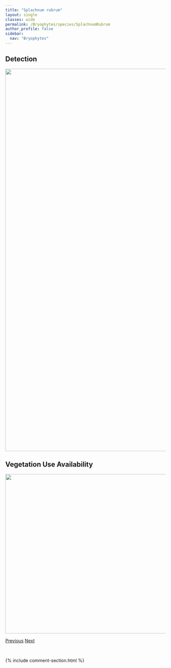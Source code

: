 ```yaml
---
title: "Splachnum rubrum"
layout: single
classes: wide
permalink: /Bryophytes/species/SplachnumRubrum
author_profile: false
sidebar:
  nav: "Bryophytes"
---
```


<h2>Detection</h2>

<a href="https://drive.google.com/uc?export=view&id=1JJzWlf9_gRZM_UkWXWYX8mPTdSaTF5Ks">
<img src="https://drive.google.com/uc?export=view&id=1JJzWlf9_gRZM_UkWXWYX8mPTdSaTF5Ks" height = "1200" width = "800">
</a>


<h2>Vegetation Use Availability</h2>

<a href="https://drive.google.com/uc?export=view&id=10qh8XBXtQzbTlU4ZfK9Khpbcr3acMyRI">
<img src="https://drive.google.com/uc?export=view&id=10qh8XBXtQzbTlU4ZfK9Khpbcr3acMyRI" height = "500" width = "1000">
</a>


<a href="/DevelopmentWebsite/Bryophytes/species/SplachnumLuteum" class="pagination--pager" title="Splachnum luteum">Previous</a> <a href="/DevelopmentWebsite/Bryophytes/species/SplachnumSphaericum" class="pagination--pager" title="Splachnum sphaericum">Next</a>

<p>&nbsp;</p>

{% include comment-section.html %}
